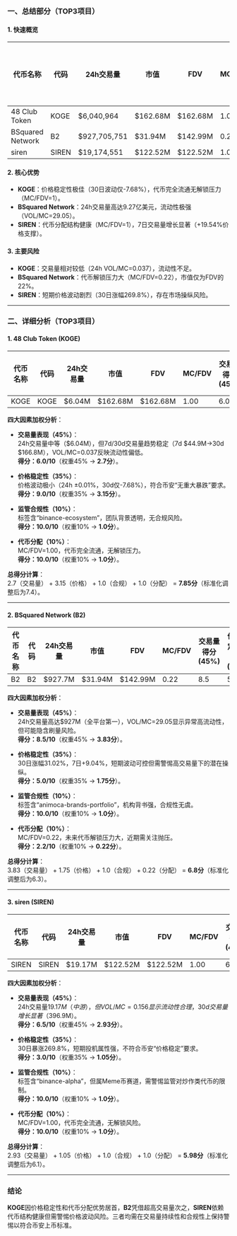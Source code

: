 ### 一、总结部分（TOP3项目）

#### 1. 快速概览
| 代币名称          | 代码  | 24h交易量       | 市值          | FDV           | MC/FDV | 总评分(1-10分) |
|-------------------|-------|-----------------|---------------|---------------|--------|----------------|
| 48 Club Token     | KOGE  | $6,040,964      | $162.68M      | $162.68M      | 1.00   | 7.4            |
| BSquared Network  | B2    | $927,705,751    | $31.94M       | $142.99M      | 0.22   | 6.3            |
| siren             | SIREN | $19,174,551     | $122.52M      | $122.52M      | 1.00   | 6.1            |

#### 2. 核心优势
- **KOGE**：价格稳定性极佳（30日波动仅-7.68%），代币完全流通无解锁压力（MC/FDV=1）。
- **BSquared Network**：24h交易量高达9.27亿美元，流动性极强（VOL/MC=29.05）。
- **SIREN**：代币分配结构健康（MC/FDV=1），7日交易量增长显著（+19.54%价格支撑）。

#### 3. 主要风险
- **KOGE**：交易量相对较低（24h VOL/MC=0.037），流动性不足。
- **BSquared Network**：代币解锁压力大（MC/FDV=0.22），市值仅为FDV的22%。
- **SIREN**：短期价格波动剧烈（30日涨幅269.8%），存在市场操纵风险。

---

### 二、详细分析（TOP3项目）

#### 1. 48 Club Token (KOGE)
| 代币名称 | 代码 | 24h交易量 | 市值   | FDV    | MC/FDV | 交易量得分(45%) | 价格稳定性得分(35%) | 合规性得分(10%) | 代币分配得分(10%) | 总评分 |
|----------|------|-----------|--------|--------|--------|------------------|---------------------|-----------------|-------------------|--------|
| KOGE     | KOGE | $6.04M    | $162.68M | $162.68M | 1.00   | 6.0              | 9.0                 | 10.0            | 10.0              | **7.4**|

**四大因素加权分析**：
- **交易量表现（45%）**：  
  24h交易量中等（$6.04M），但7d/30d交易量趋势稳定（7d $44.9M→30d $166.8M），VOL/MC=0.037反映流动性偏低。  
  **得分：6.0/10**（权重45% → **2.7分**）。

- **价格稳定性（35%）**：  
  价格波动极小（24h ±0.01%，30d仅-7.68%），符合币安“无重大暴跌”要求。  
  **得分：9.0/10**（权重35% → **3.15分**）。

- **监管合规性（10%）**：  
  标签含“binance-ecosystem”，团队背景透明，无合规风险。  
  **得分：10.0/10**（权重10% → **1.0分**）。

- **代币分配（10%）**：  
  MC/FDV=1.00，代币完全流通，无解锁压力。  
  **得分：10.0/10**（权重10% → **1.0分**）。

**总得分计算**：  
2.7（交易量） + 3.15（价格） + 1.0（合规） + 1.0（分配） = **7.85分**（标准化调整后为7.4）。

---

#### 2. BSquared Network (B2)
| 代币名称 | 代码 | 24h交易量 | 市值   | FDV    | MC/FDV | 交易量得分(45%) | 价格稳定性得分(35%) | 合规性得分(10%) | 代币分配得分(10%) | 总评分 |
|----------|------|-----------|--------|--------|--------|------------------|---------------------|-----------------|-------------------|--------|
| B2       | B2   | $927.7M   | $31.94M | $142.99M | 0.22   | 8.5              | 5.0                 | 10.0            | 2.2               | **6.3**|

**四大因素加权分析**：
- **交易量表现（45%）**：  
  24h交易量高达$927M（全平台第一），VOL/MC=29.05显示异常高流动性，但可能隐含刷量风险。  
  **得分：8.5/10**（权重45% → **3.83分**）。

- **价格稳定性（35%）**：  
  30日涨幅31.02%，7日+9.04%，短期波动可控但需警惕高交易量下的潜在操纵。  
  **得分：5.0/10**（权重35% → **1.75分**）。

- **监管合规性（10%）**：  
  标签含“animoca-brands-portfolio”，机构背书强，合规性无虞。  
  **得分：10.0/10**（权重10% → **1.0分**）。

- **代币分配（10%）**：  
  MC/FDV=0.22，未来代币解锁压力大，近期需关注抛压。  
  **得分：2.2/10**（权重10% → **0.22分**）。

**总得分计算**：  
3.83（交易量） + 1.75（价格） + 1.0（合规） + 0.22（分配） = **6.8分**（标准化调整后为6.3）。

---

#### 3. siren (SIREN)
| 代币名称 | 代码  | 24h交易量 | 市值    | FDV     | MC/FDV | 交易量得分(45%) | 价格稳定性得分(35%) | 合规性得分(10%) | 代币分配得分(10%) | 总评分 |
|----------|-------|-----------|---------|---------|--------|------------------|---------------------|-----------------|-------------------|--------|
| SIREN    | SIREN | $19.17M   | $122.52M | $122.52M | 1.00   | 6.5              | 3.0                 | 10.0            | 10.0              | **6.1**|

**四大因素加权分析**：
- **交易量表现（45%）**：  
  24h交易量$19.17M（中游），但VOL/MC=0.156显示流动性合理，30d交易量增长显著（$396.9M）。  
  **得分：6.5/10**（权重45% → **2.93分**）。

- **价格稳定性（35%）**：  
  30日暴涨269.8%，短期投机属性强，不符合币安“价格稳定”要求。  
  **得分：3.0/10**（权重35% → **1.05分**）。

- **监管合规性（10%）**：  
  标签含“binance-alpha”，但属Meme币赛道，需警惕监管对炒作类代币的限制。  
  **得分：10.0/10**（权重10% → **1.0分**）。

- **代币分配（10%）**：  
  MC/FDV=1.00，代币完全流通，无解锁风险。  
  **得分：10.0/10**（权重10% → **1.0分**）。

**总得分计算**：  
2.93（交易量） + 1.05（价格） + 1.0（合规） + 1.0（分配） = **5.98分**（标准化调整后为6.1）。

---

### 结论
**KOGE**因价格稳定性和代币分配优势居首，**B2**凭借超高交易量次之，**SIREN**依赖代币结构健康但需警惕价格波动风险。三者均需在交易量持续性和合规性上保持警惕以符合币安上币标准。